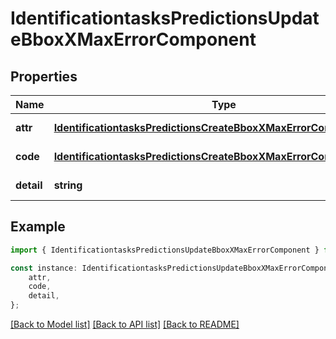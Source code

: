 # IdentificationtasksPredictionsUpdateBboxXMaxErrorComponent


## Properties

Name | Type | Description | Notes
------------ | ------------- | ------------- | -------------
**attr** | [**IdentificationtasksPredictionsCreateBboxXMaxErrorComponentAttr**](IdentificationtasksPredictionsCreateBboxXMaxErrorComponentAttr.md) |  | [default to undefined]
**code** | [**IdentificationtasksPredictionsCreateBboxXMaxErrorComponentCode**](IdentificationtasksPredictionsCreateBboxXMaxErrorComponentCode.md) |  | [default to undefined]
**detail** | **string** |  | [default to undefined]

## Example

```typescript
import { IdentificationtasksPredictionsUpdateBboxXMaxErrorComponent } from 'mosquito-alert';

const instance: IdentificationtasksPredictionsUpdateBboxXMaxErrorComponent = {
    attr,
    code,
    detail,
};
```

[[Back to Model list]](../README.md#documentation-for-models) [[Back to API list]](../README.md#documentation-for-api-endpoints) [[Back to README]](../README.md)
